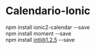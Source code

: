 # Calendario-Ionic

npm install ionic2-calendar --save<br>
npm install moment --save<br>
npm install intl@1.2.5 --save<br>
